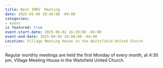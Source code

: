 ```yaml
---
title: Next IMRV  Meeting
date: 2025-03-09 20:44:00 -04:00
categories:
- event
is featured: true
event-start-date: 2025-06-02 16:30:00 -04:00
event-end-date: 2025-06-02 18:00:00 -04:00
Location: Village Meeting House in the Waitsfield United Church
---
```


Regular monthly meetings are held the first Monday of every month, at 4:30 pm, Village Meeting House in the Waitsfield United Church.
   
